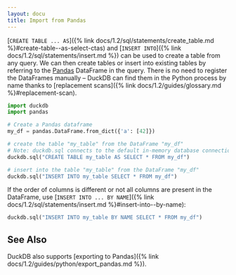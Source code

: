 ```yaml
---
layout: docu
title: Import from Pandas
---
```


[`CREATE TABLE ... AS`]({% link docs/1.2/sql/statements/create_table.md %}#create-table--as-select-ctas) and [`INSERT INTO`]({% link docs/1.2/sql/statements/insert.md %}) can be used to create a table from any query.
We can then create tables or insert into existing tables by referring to the [Pandas](https://pandas.pydata.org/) DataFrame in the query.
There is no need to register the DataFrames manually –
DuckDB can find them in the Python process by name thanks to [replacement scans]({% link docs/1.2/guides/glossary.md %}#replacement-scan).

```python
import duckdb
import pandas

# Create a Pandas dataframe
my_df = pandas.DataFrame.from_dict({'a': [42]})

# create the table "my_table" from the DataFrame "my_df"
# Note: duckdb.sql connects to the default in-memory database connection
duckdb.sql("CREATE TABLE my_table AS SELECT * FROM my_df")

# insert into the table "my_table" from the DataFrame "my_df"
duckdb.sql("INSERT INTO my_table SELECT * FROM my_df")
```

If the order of columns is different or not all columns are present in the DataFrame, use [`INSERT INTO ... BY NAME`]({% link docs/1.2/sql/statements/insert.md %}#insert-into--by-name):

```python
duckdb.sql("INSERT INTO my_table BY NAME SELECT * FROM my_df")
```

## See Also

DuckDB also supports [exporting to Pandas]({% link docs/1.2/guides/python/export_pandas.md %}).